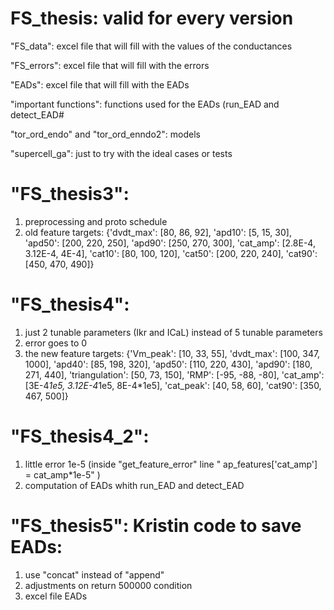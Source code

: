 # FS_thesis: valid for every version

"FS_data": excel file that will fill with the values of the conductances

"FS_errors": excel file that will fill with the errors

"EADs": excel file that will fill with the EADs

"important functions": functions used for the EADs (run_EAD and detect_EAD#

"tor_ord_endo" and "tor_ord_enndo2": models

"supercell_ga": just to try with the ideal cases or tests

# "FS_thesis3":
1) preprocessing and proto schedule 
2) old feature targets: {'dvdt_max': [80, 86, 92],
                          'apd10': [5, 15, 30],
                          'apd50': [200, 220, 250],
                          'apd90': [250, 270, 300],
                          'cat_amp': [2.8E-4, 3.12E-4, 4E-4],
                          'cat10': [80, 100, 120],
                          'cat50': [200, 220, 240],
                          'cat90': [450, 470, 490]}

# "FS_thesis4":
1) just 2 tunable parameters (Ikr and ICaL) instead of 5 tunable parameters
2) error goes to 0
3) the new feature targets: {'Vm_peak': [10, 33, 55],
                               'dvdt_max': [100, 347, 1000],
                               'apd40': [85, 198, 320],
                               'apd50': [110, 220, 430],
                               'apd90': [180, 271, 440],
                               'triangulation': [50, 73, 150],
                               'RMP': [-95, -88, -80],
                               'cat_amp': [3E-4*1e5, 3.12E-4*1e5, 8E-4*1e5],
                               'cat_peak': [40, 58, 60],
                               'cat90': [350, 467, 500]}


# "FS_thesis4_2": 
1) little error 1e-5 (inside "get_feature_error" line " ap_features['cat_amp'] = cat_amp*1e-5" )
2) computation of EADs whith run_EAD and detect_EAD

# "FS_thesis5": Kristin code to save EADs:
1) use "concat" instead of "append"
2) adjustments on return 500000 condition 
3) excel file EADs


